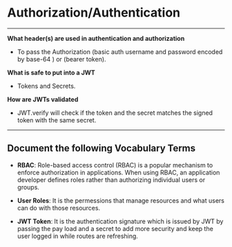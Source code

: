 # Authorization/Authentication

---

**What header(s) are used in authentication and authorization**

- To pass the Authorization (basic auth username and password encoded by base-64 ) or (bearer token).

**What is safe to put into a JWT**

- Tokens and Secrets.

**How are JWTs validated**

- JWT.verify will check if the token and the secret matches the signed token with the same secret.

---

## Document the following Vocabulary Terms

- **RBAC**: Role-based access control (RBAC) is a popular mechanism to enforce authorization in applications. When using RBAC, an application developer defines roles rather than authorizing individual users or groups.

- **User Roles**: It is the permessions that manage resources and what users can do with those resources.

- **JWT Token**: It is the authentication signature which is issued by JWT by passing the pay load and a secret to add more security and keep the user logged in while routes are refreshing.